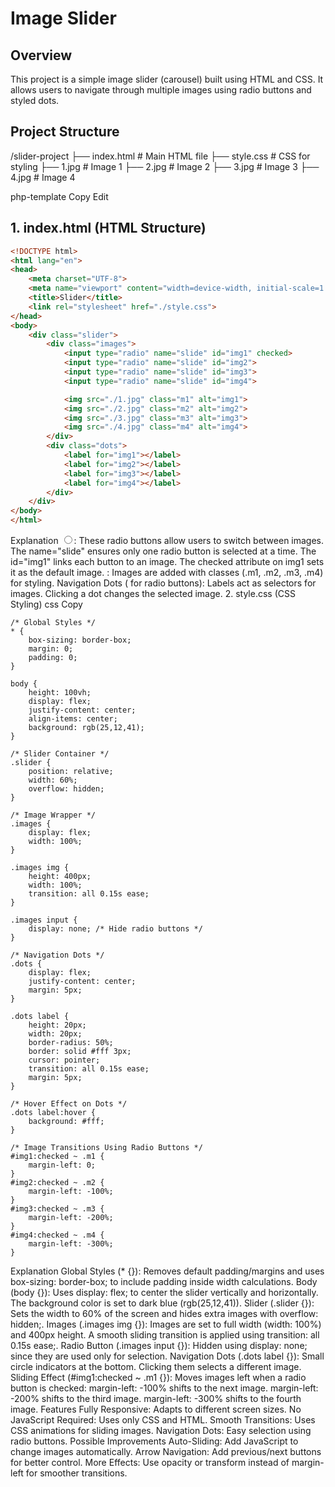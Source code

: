 # Image Slider

## Overview
This project is a simple image slider (carousel) built using HTML and CSS. It allows users to navigate through multiple images using radio buttons and styled dots.

## Project Structure
/slider-project ├── index.html # Main HTML file ├── style.css # CSS for styling ├── 1.jpg # Image 1 ├── 2.jpg # Image 2 ├── 3.jpg # Image 3 ├── 4.jpg # Image 4

php-template
Copy
Edit

## 1. index.html (HTML Structure)
```html
<!DOCTYPE html>
<html lang="en">
<head>
    <meta charset="UTF-8">
    <meta name="viewport" content="width=device-width, initial-scale=1.0">
    <title>Slider</title>
    <link rel="stylesheet" href="./style.css">
</head>
<body>
    <div class="slider">
        <div class="images">
            <input type="radio" name="slide" id="img1" checked>
            <input type="radio" name="slide" id="img2">
            <input type="radio" name="slide" id="img3">
            <input type="radio" name="slide" id="img4">

            <img src="./1.jpg" class="m1" alt="img1">
            <img src="./2.jpg" class="m2" alt="img2">
            <img src="./3.jpg" class="m3" alt="img3">
            <img src="./4.jpg" class="m4" alt="img4">
        </div>
        <div class="dots">
            <label for="img1"></label>
            <label for="img2"></label>
            <label for="img3"></label>
            <label for="img4"></label>
        </div>
    </div>
</body>
</html>
```
Explanation
<input type="radio">: These radio buttons allow users to switch between images. The name="slide" ensures only one radio button is selected at a time. The id="img1" links each button to an image. The checked attribute on img1 sets it as the default image.
<img>: Images are added with classes (.m1, .m2, .m3, .m4) for styling.
Navigation Dots (<label> for radio buttons): Labels act as selectors for images. Clicking a dot changes the selected image.
2. style.css (CSS Styling)
css
Copy
```
/* Global Styles */
* {
    box-sizing: border-box;
    margin: 0;
    padding: 0;
}

body {
    height: 100vh;
    display: flex;
    justify-content: center;
    align-items: center;
    background: rgb(25,12,41);
}

/* Slider Container */
.slider {
    position: relative;
    width: 60%;
    overflow: hidden;
}

/* Image Wrapper */
.images {
    display: flex;
    width: 100%;
}

.images img {
    height: 400px;
    width: 100%;
    transition: all 0.15s ease;
}

.images input {
    display: none; /* Hide radio buttons */
}

/* Navigation Dots */
.dots {
    display: flex;
    justify-content: center;
    margin: 5px;
}

.dots label {
    height: 20px;
    width: 20px;
    border-radius: 50%;
    border: solid #fff 3px;
    cursor: pointer;
    transition: all 0.15s ease;
    margin: 5px;
}

/* Hover Effect on Dots */
.dots label:hover {
    background: #fff;
}

/* Image Transitions Using Radio Buttons */
#img1:checked ~ .m1 {
    margin-left: 0;
}
#img2:checked ~ .m2 {
    margin-left: -100%;
}
#img3:checked ~ .m3 {
    margin-left: -200%;
}
#img4:checked ~ .m4 {
    margin-left: -300%;
}
```
Explanation
Global Styles (* {}): Removes default padding/margins and uses box-sizing: border-box; to include padding inside width calculations.
Body (body {}): Uses display: flex; to center the slider vertically and horizontally. The background color is set to dark blue (rgb(25,12,41)).
Slider (.slider {}): Sets the width to 60% of the screen and hides extra images with overflow: hidden;.
Images (.images img {}): Images are set to full width (width: 100%) and 400px height. A smooth sliding transition is applied using transition: all 0.15s ease;.
Radio Button (.images input {}): Hidden using display: none; since they are used only for selection.
Navigation Dots (.dots label {}): Small circle indicators at the bottom. Clicking them selects a different image.
Sliding Effect (#img1:checked ~ .m1 {}): Moves images left when a radio button is checked:
margin-left: -100% shifts to the next image.
margin-left: -200% shifts to the third image.
margin-left: -300% shifts to the fourth image.
Features
Fully Responsive: Adapts to different screen sizes.
No JavaScript Required: Uses only CSS and HTML.
Smooth Transitions: Uses CSS animations for sliding images.
Navigation Dots: Easy selection using radio buttons.
Possible Improvements
Auto-Sliding: Add JavaScript to change images automatically.
Arrow Navigation: Add previous/next buttons for better control.
More Effects: Use opacity or transform instead of margin-left for smoother transitions.
